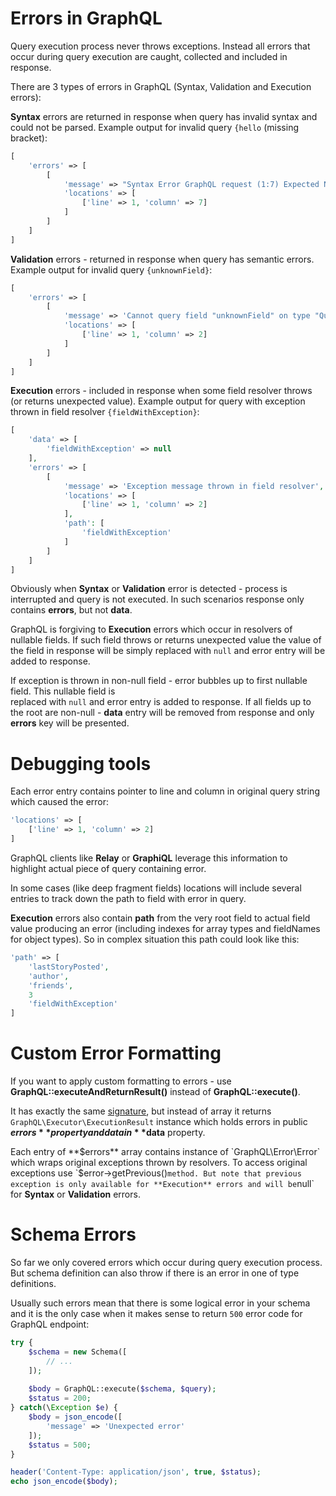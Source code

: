 # Errors in GraphQL

Query execution process never throws exceptions. Instead all errors that occur during query execution
are caught, collected and included in response. 

There are 3 types of errors in GraphQL (Syntax, Validation and Execution errors):

**Syntax** errors are returned in response when query has invalid syntax and could not be parsed.
Example output for invalid query `{hello` (missing bracket):
```php
[
    'errors' => [
        [
            'message' => "Syntax Error GraphQL request (1:7) Expected Name, found <EOF>\n\n1: {hello\n         ^\n",
            'locations' => [
                ['line' => 1, 'column' => 7]
            ]
        ]
    ]
]
```

**Validation** errors - returned in response when query has semantic errors. 
Example output for invalid query `{unknownField}`:
```php
[
    'errors' => [
        [
            'message' => 'Cannot query field "unknownField" on type "Query".',
            'locations' => [
                ['line' => 1, 'column' => 2]
            ]
        ]
    ]
]
```

**Execution** errors - included in response when some field resolver throws 
(or returns unexpected value). Example output for query with exception thrown in 
field resolver `{fieldWithException}`:
```php
[
    'data' => [
        'fieldWithException' => null
    ],
    'errors' => [
        [
            'message' => 'Exception message thrown in field resolver',
            'locations' => [
                ['line' => 1, 'column' => 2]
            ],
            'path': [
                'fieldWithException'
            ]
        ]
    ]
]
```

Obviously when **Syntax** or **Validation** error is detected - process is interrupted and query is not 
executed. In such scenarios response only contains **errors**, but not **data**.

GraphQL is forgiving to **Execution** errors which occur in resolvers of nullable fields. 
If such field throws or returns unexpected value the value of the field in response will be simply 
replaced with `null` and error entry will be added to response.

If exception is thrown in non-null field - error bubbles up to first nullable field. This nullable field is  
replaced with `null` and error entry is added to response. If all fields up to the root are non-null - 
**data** entry will be removed from response and only **errors** key will be presented.

# Debugging tools

Each error entry contains pointer to line and column in original query string which caused 
the error:
 
```php
'locations' => [
    ['line' => 1, 'column' => 2]
]
```
 
 GraphQL clients like **Relay** or **GraphiQL** leverage this information to highlight 
actual piece of query containing error. 

In some cases (like deep fragment fields) locations will include several entries to track down the 
path to field with error in query.

**Execution** errors also contain **path** from the very root field to actual field value producing 
an error (including indexes for array types and fieldNames for object types). So in complex situation 
this path could look like this:

```php
'path' => [
    'lastStoryPosted',
    'author',
    'friends',
    3
    'fieldWithException'
]
```

# Custom Error Formatting

If you want to apply custom formatting to errors - use **GraphQL::executeAndReturnResult()** instead
of **GraphQL::execute()**.

It has exactly the same [signature](executing-queries/), but instead of array it 
returns `GraphQL\Executor\ExecutionResult` instance which holds errors in public **$errors** 
property and data in **$data** property.

Each entry of **$errors** array contains instance of `GraphQL\Error\Error` which wraps original 
exceptions thrown by resolvers. To access original exceptions use `$error->getPrevious()` method.
But note that previous exception is only available for **Execution** errors and will be `null`
for **Syntax** or **Validation** errors.

# Schema Errors
So far we only covered errors which occur during query execution process. But schema definition can 
also throw if there is an error in one of type definitions.

Usually such errors mean that there is some logical error in your schema and it is the only case 
when it makes sense to return `500` error code for GraphQL endpoint:

```php
try {
    $schema = new Schema([
        // ...
    ]);
    
    $body = GraphQL::execute($schema, $query);
    $status = 200;
} catch(\Exception $e) {
    $body = json_encode([
        'message' => 'Unexpected error'
    ]);
    $status = 500;
}

header('Content-Type: application/json', true, $status);
echo json_encode($body);
```
